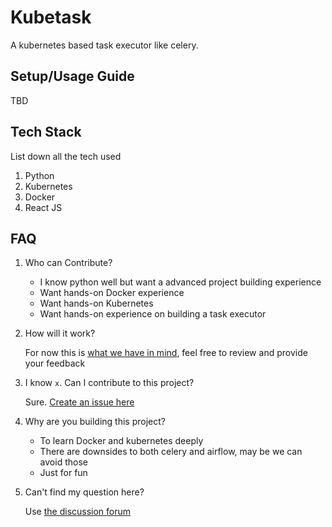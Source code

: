 # Kubetask

A kubernetes based task executor like celery. 

## Setup/Usage Guide 

TBD

## Tech Stack

List down all the tech used
1. Python
2. Kubernetes
3. Docker
4. React JS


## FAQ

1. Who can Contribute?

    - I know python well but want a advanced project building experience
    - Want hands-on Docker experience
    - Want hands-on Kubernetes
    - Want hands-on experience on building a task executor

2. How will it work?

    For now this is [what we have in mind](https://github.com/bhavaniravi/kubetask/discussions/2#discussion-72650), feel free to review and provide your feedback

3. I know `x`. Can I contribute to this project?

    Sure. [Create an issue here](https://github.com/bhavaniravi/kubetask/issues/new?assignees=&labels=&template=i-want-to-help.md&title=)

4. Why are you building this project?

    - To learn Docker and kubernetes deeply
    - There are downsides to both celery and airflow, may be we can avoid those
    - Just for fun

5. Can't find my question here?

    Use [the discussion forum](https://github.com/bhavaniravi/kubetask/discussions)




